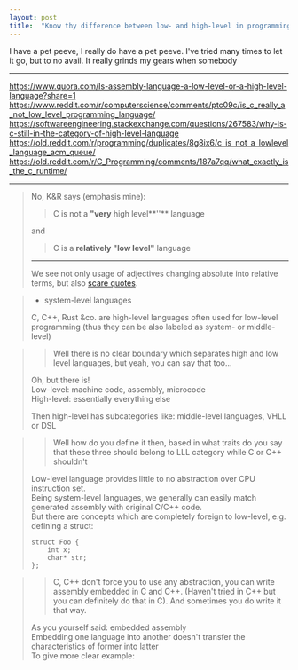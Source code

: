 ```yaml
---
layout: post
title:  "Know thy difference between low- and high-level in programming"
---
```


I have a pet peeve, I really do have a pet peeve. I've tried many times to let
it go, but to no avail. It really grinds my gears when somebody


--------------------------------------------------------------------------------

https://www.quora.com/Is-assembly-language-a-low-level-or-a-high-level-language?share=1  
https://www.reddit.com/r/computerscience/comments/ptc09c/is_c_really_a_not_low_level_programming_language/  
https://softwareengineering.stackexchange.com/questions/267583/why-is-c-still-in-the-category-of-high-level-language  
https://old.reddit.com/r/programming/duplicates/8g8ix6/c_is_not_a_lowlevel_language_acm_queue/
https://old.reddit.com/r/C_Programming/comments/187a7qq/what_exactly_is_the_c_runtime/

--------------------------------------------------------------------------------

> No, K&R says (emphasis mine):
>
> > C is not a **"very** high level**''** language
>
> and
>
> > C is a **relatively "**low level**"** language
>
> ---
>
> We see not only usage of adjectives changing absolute into relative terms, but also [scare quotes](https://en.wikipedia.org/wiki/Scare_quotes).

> * system-level languages
>
> C, C++, Rust &co. are high-level languages often used for low-level programming
> (thus they can be also labeled as system- or middle-level)

> > Well there is no clear boundary which separates high and low level languages, but yeah, you can say that too...
>
>
> Oh, but there is!  
> Low-level: machine code, assembly, microcode  
> High-level: essentially everything else  
>
> Then high-level has subcategories like: middle-level languages, VHLL or DSL

> > Well how do you define it then, based in what traits do you say that these three should belong to LLL category while C or C++ shouldn't
>
> Low-level language provides little to no abstraction over CPU instruction set.  
> Being system-level languages, we generally can easily match generated assembly with original C/C++ code.  
> But there are concepts which are completely foreign to low-level, e.g. defining a struct:  
>
>     struct Foo {
>         int x;
>         char* str;
>     };

> > C, C++ don't force you to use any abstraction, you can write assembly embedded in C and C++. (Haven't tried in C++ but you can definitely do that in C).
> And sometimes you do write it that way.
>
> As you yourself said: embedded assembly  
> Embedding one language into another doesn't transfer the characteristics of former into latter  
> To give more clear example: <script> tag in HTML doesn't make it a programming language - JavaScript is the programming language embedded into markup language.  
> And there is nothing stating high-level language cannot be capable of low-level programming, quite the contrary! Low-level programming is common to middle-level subcategory.  
> Also, if you don't use any abstraction provided by C and only opted for inline assembly, then well... you wrote assembly, not C.  
>
> > Haven't tried in C++ but you can definitely do that in C
>
> Definitely not definitely ;)  
> C standard recognizes inline assembly as common extension (C11 § J.5.10), but doesn't standardize it even as optional.  
> Funny enough, it's C++ that standardize it as conditionally-supported with implementation-defined meaning (C20 § 9.10).  

> > C is a **relatively** **"**low level**"** language.
>
> There's literally a keyword changing meaning of absolute term to, nomen omen, relative one. On top of that, they put it in [scare quotes](https://en.wikipedia.org/wiki/Scare_quotes).
>
> To illustrate by analogy:
> _In a world where skyscrapers reach few hundreds meters, or even approach kilometer like Burj Khalifa or Jeddah Tower (if completed), something like Antwerp Tower (~100 m) is a relatively small building._
> That's true, right? Right.
> But it doesn't change the fact it's still one damn skyscraper! It's still ridiculously tall. The appearance of taller buildings didn't shrink it. We didn't suddenly strip it of previous descriptions, we invented **new** words for **new** heights (like "_megatall_").
>
> ^(PS. C is also not a "high-level assembler", the phrase also was put in scare quotes, it was used to share an idea, not factual description)


----

>honestly not really understanding the difference between high level and low level languages

Well, let me demonstrate!  
20 first elements of Fibonacci sequence in C, Python, JavaScript, Nasm and Mips

#### High-level

**C**

    #include <stdio.h>

    int main()
    {
        int a = 1;
        int b = 1;

        for (int i = 0; i < 20; ++i) {
            { int c = b; b = a; a = c; }

            printf("%d\n", b);
            a += b;
        }
        return 0;
    }


**Python**

    #!/usr/bin/env python
    # -*- coding: UTF-8 -*-

    a = 1
    b = 1

    for i in range(0, 20):
        a,b = b,a

        print(str(b))
        a += b

**JavaScript**

    "use strict";
  
    let a = 1;
    let b = 1;

    for (let i = 0; i < 20; ++i) {
        [ a, b ] = [ b, a ]

        console.log(b);
        a += b;
    }

#### Low-level

**Nasm** (code from [here](https://github.com/luc99a/Assembly-Codes/blob/master/fibonacci.asm); without utilizing "external" routines)

    section .bss
    toprint:	resb	1

    section .data
    lf:	db 0Ah

    section .text
        global _start
    _start:
        mov eax, 1
        mov ebx, 1
        mov ecx, 20
    loop:
        add ebx, eax
        push eax
        push ebx
        push ecx
        call printnum
        pop ecx
        pop eax
        pop ebx
        dec ecx
        test ecx, ecx
        jnz loop
        mov eax, 1
        mov ebx, 0
        int 80h


    printnum:
        xor edi, edi
    divide:
        xor edx, edx
        mov ecx, 10
        div ecx
        push edx
        inc edi
        test eax, eax
        jnz divide
    print:
        pop eax
        add eax, '0'
        mov [toprint], eax
        mov ebx, 1
        mov ecx, toprint
        mov edx, 1
        mov eax, 4
        int 80h
        dec edi
        test edi, edi
        jnz print
        mov eax, 4
        mov ebx, 1
        mov ecx, lf
        mov edx, 1
        int 80h
        ret

**Mips** (code from [here](https://www.reddit.com/r/computerscience/comments/ptc09c/comment/heu7k12/?utm_source=share&utm_medium=web2x&context=3); utilizing "external" routines)

    main:   .text
            li  $t0, 1
            li  $t1, 1
            li  $a0, 1
            jal print

    loop:   jal print
            move    $t0, $t1
            move    $t1, $a0
            add     $a0, $t1, $t0
            blt $a0, 20, loop

    exit:   li  $v0, 10
            syscall

    print:  sw  $a0, 0($sp)
            li  $v0, 1
            syscall
            li  $a0, 10
            li  $v0, 11
            syscall
            lw  $a0, 0($sp)
            jr  $ra
